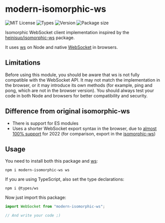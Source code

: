 # modern-isomorphic-ws

![MIT License](https://badgen.net/github/license/jocat/modern-isomorphic-ws)
![Types](https://badgen.net/npm/types/modern-isomorphic-ws)
![Version](https://badgen.net/npm/v/modern-isomorphic-ws)
![Package size](https://badgen.net/packagephobia/publish/modern-isomorphic-ws)

Isomorphic WebSocket client implementation inspired by the [heinisuo/isomorphic-ws](https://github.com/heineiuo/isomorphic-ws) package.

It uses [ws](https://github.com/websockets/ws) on Node and native [WebSocket](https://developer.mozilla.org/en-US/docs/Web/API/WebSocket) in browsers.

## Limitations

Before using this module, you should be aware that ws is not fully compatible with the WebSocket API. It may not match the implementation in the browser, or it may introduce its own methods (for example, ping and pong, which are not in the browser version). You should always test your code in both Node and browsers for better compatibility and security.

## Difference from original isomorphic-ws

-   There is support for ES modules
-   Uses a shorter WebSocket export syntax in the browser, due to [almost 100% support](https://caniuse.com/mdn-api_websocket) for 2022 (for comparison, export in the [isomorphic-ws](https://github.com/heineiuo/isomorphic-ws/blob/0796a34cb4a5339ea39a4d335dcd9c6619c8b624/browser.js#L5-L15))

## Usage

You need to install both this package and [ws](https://github.com/websockets/ws):

`npm i modern-isomorphic-ws ws`

If you are using TypeScript, also set the type declarations:

`npm i @types/ws`

Now just import this package:

```ts
import WebSocket from "modern-isomorphic-ws";

// And write your code ;)
```
